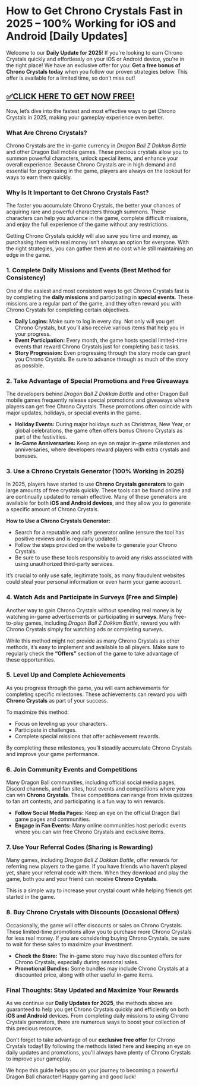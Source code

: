 # **How to Get Chrono Crystals Fast in 2025 – 100% Working for iOS and Android [Daily Updates]**

Welcome to our **Daily Update for 2025**! If you're looking to earn Chrono Crystals quickly and effortlessly on your iOS or Android device, you're in the right place! We have an exclusive offer for you: **Get a free bonus of Chrono Crystals today** when you follow our proven strategies below. This offer is available for a limited time, so don’t miss out!

## [✅CLICK HERE TO GET NOW FREE!](https://besteventtoday.com/Dragon/Ball)

Now, let’s dive into the fastest and most effective ways to get Chrono Crystals in 2025, making your gameplay experience even better.

### What Are Chrono Crystals?

Chrono Crystals are the in-game currency in *Dragon Ball Z Dokkan Battle* and other Dragon Ball mobile games. These precious crystals allow you to summon powerful characters, unlock special items, and enhance your overall experience. Because Chrono Crystals are in high demand and essential for progressing in the game, players are always on the lookout for ways to earn them quickly.

### Why Is It Important to Get Chrono Crystals Fast?

The faster you accumulate Chrono Crystals, the better your chances of acquiring rare and powerful characters through summons. These characters can help you advance in the game, complete difficult missions, and enjoy the full experience of the game without any restrictions. 

Getting Chrono Crystals quickly will also save you time and money, as purchasing them with real money isn’t always an option for everyone. With the right strategies, you can gather them at no cost while still maintaining an edge in the game.

### 1. **Complete Daily Missions and Events (Best Method for Consistency)**

One of the easiest and most consistent ways to get Chrono Crystals fast is by completing the **daily missions** and participating in **special events**. These missions are a regular part of the game, and they often reward you with Chrono Crystals for completing certain objectives.

- **Daily Logins:** Make sure to log in every day. Not only will you get Chrono Crystals, but you’ll also receive various items that help you in your progress.
- **Event Participation:** Every month, the game hosts special limited-time events that reward Chrono Crystals just for completing basic tasks.
- **Story Progression:** Even progressing through the story mode can grant you Chrono Crystals. Be sure to advance through as much of the story as possible.

### 2. **Take Advantage of Special Promotions and Free Giveaways**

The developers behind *Dragon Ball Z Dokkan Battle* and other Dragon Ball mobile games frequently release special promotions and giveaways where players can get free Chrono Crystals. These promotions often coincide with major updates, holidays, or special events in the game. 

- **Holiday Events:** During major holidays such as Christmas, New Year, or global celebrations, the game often offers bonus Chrono Crystals as part of the festivities.
- **In-Game Anniversaries:** Keep an eye on major in-game milestones and anniversaries, where developers reward players with extra crystals and bonuses.

### 3. **Use a Chrono Crystals Generator (100% Working in 2025)**

In 2025, players have started to use **Chrono Crystals generators** to gain large amounts of free crystals quickly. These tools can be found online and are continually updated to remain effective. Many of these generators are available for both **iOS and Android devices**, and they allow you to generate a specific amount of Chrono Crystals.

**How to Use a Chrono Crystals Generator:**
- Search for a reputable and safe generator online (ensure the tool has positive reviews and is regularly updated).
- Follow the steps provided on the website to generate your Chrono Crystals.
- Be sure to use these tools responsibly to avoid any risks associated with using unauthorized third-party services.

It’s crucial to only use safe, legitimate tools, as many fraudulent websites could steal your personal information or even harm your game account.

### 4. **Watch Ads and Participate in Surveys (Free and Simple)**

Another way to gain Chrono Crystals without spending real money is by watching in-game advertisements or participating in **surveys**. Many free-to-play games, including *Dragon Ball Z Dokkan Battle*, reward you with Chrono Crystals simply for watching ads or completing surveys.

While this method might not provide as many Chrono Crystals as other methods, it’s easy to implement and available to all players. Make sure to regularly check the **“Offers”** section of the game to take advantage of these opportunities.

### 5. **Level Up and Complete Achievements**

As you progress through the game, you will earn achievements for completing specific milestones. These achievements can reward you with **Chrono Crystals** as part of your success. 

To maximize this method:
- Focus on leveling up your characters.
- Participate in challenges.
- Complete special missions that offer achievement rewards.

By completing these milestones, you’ll steadily accumulate Chrono Crystals and improve your game performance.

### 6. **Join Community Events and Competitions**

Many Dragon Ball communities, including official social media pages, Discord channels, and fan sites, host events and competitions where you can win **Chrono Crystals**. These competitions can range from trivia quizzes to fan art contests, and participating is a fun way to win rewards.

- **Follow Social Media Pages:** Keep an eye on the official Dragon Ball game pages and communities.
- **Engage in Fan Events:** Many online communities host periodic events where you can win free Chrono Crystals and exclusive items.

### 7. **Use Your Referral Codes (Sharing is Rewarding)**

Many games, including *Dragon Ball Z Dokkan Battle*, offer rewards for referring new players to the game. If you have friends who haven’t played yet, share your referral code with them. When they download and play the game, both you and your friend can receive **Chrono Crystals**.

This is a simple way to increase your crystal count while helping friends get started in the game.

### 8. **Buy Chrono Crystals with Discounts (Occasional Offers)**

Occasionally, the game will offer discounts or sales on Chrono Crystals. These limited-time promotions allow you to purchase more Chrono Crystals for less real money. If you are considering buying Chrono Crystals, be sure to wait for these sales to maximize your investment.

- **Check the Store:** The in-game store may have discounted offers for Chrono Crystals, especially during seasonal sales.
- **Promotional Bundles:** Some bundles may include Chrono Crystals at a discounted price, along with other useful in-game items.

### Final Thoughts: Stay Updated and Maximize Your Rewards

As we continue our **Daily Updates for 2025**, the methods above are guaranteed to help you get Chrono Crystals quickly and efficiently on both **iOS and Android** devices. From completing daily missions to using Chrono Crystals generators, there are numerous ways to boost your collection of this precious resource.

Don’t forget to take advantage of our **exclusive free offer** for Chrono Crystals today! By following the methods listed here and keeping an eye on daily updates and promotions, you’ll always have plenty of Chrono Crystals to improve your gameplay.

We hope this guide helps you on your journey to becoming a powerful Dragon Ball character! Happy gaming and good luck!
